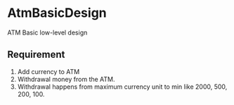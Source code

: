 # AtmBasicDesign
ATM Basic low-level design
## Requirement
1. Add currency to ATM
2. Withdrawal money from the ATM.
3. Withdrawal happens from maximum currency unit to min like 2000, 500, 200, 100.
   
